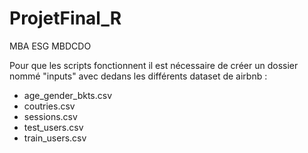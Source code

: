 # ProjetFinal_R
MBA ESG MBDCDO


Pour que les scripts fonctionnent il est nécessaire de créer un dossier nommé "inputs" avec dedans les différents dataset de airbnb :
- age_gender_bkts.csv
- coutries.csv
- sessions.csv
- test_users.csv
- train_users.csv
